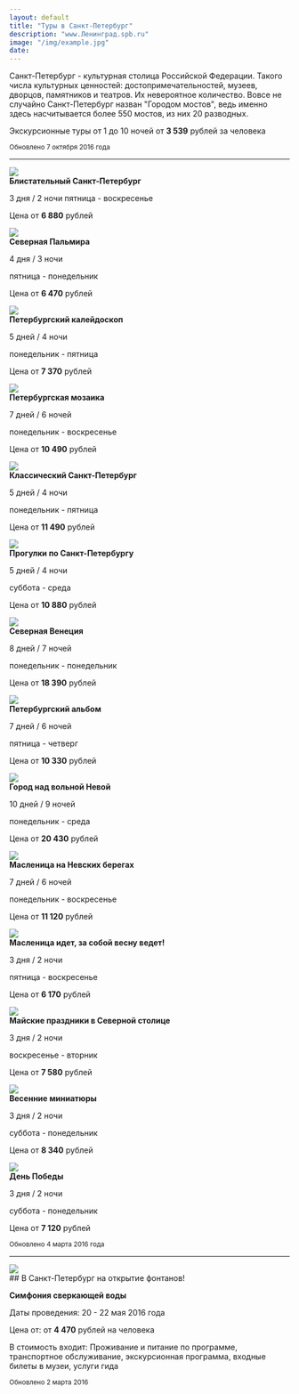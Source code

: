 ```yaml
---
layout: default
title: "Туры в Санкт-Петербург"
description: "www.Ленинград.spb.ru"
image: "/img/example.jpg"
date: 
---
```


Санкт-Петербург - культурная столица Российской Федерации. Такого числа культурных ценностей: достопримечательностей, музеев, дворцов, памятников и театров. Их невероятное количество. Вовсе не случайно Санкт-Петербург назван "Городом мостов", ведь именно здесь насчитывается более 550 мостов, из них 20 разводных. 

<!-- tui -->
Экскурсионные туры от 1 до 10 ночей от <b>3 539</b> рублей за человека

<small>Обновлено 7 октября 2016 года</small>
<hr>

<!-- tari -->
 <div class="s">
 <div class="l">
 <img src="/img/piter-excursion-01.jpg">
 </div>
 <div class="r">
<b>Блистательный Санкт-Петербург</b>

3 дня / 2 ночи 
пятница - воскресенье 

Цена от <b>6 880</b> рублей

 </div>
 </div>

 <div class="s">
 <div class="l">
 <img src="/img/piter-excursion-09.jpg">
 </div>
 <div class="r">
<b>Северная Пальмира</b>

4 дня / 3 ночи

пятница - понедельник

Цена от <b>6 470</b> рублей

 </div>
 </div>

 <div class="s">
 <div class="l">
 <img src="/img/piter-excursion-06.jpg">
 </div>
 <div class="r">
<b>Петербургский калейдоскоп</b>

5 дней / 4 ночи

понедельник - пятница

Цена от <b>7 370</b> рублей

 </div>
 </div>

 <div class="s">
 <div class="l">
 <img src="/img/piter-excursion-14.jpg">
 </div>
 <div class="r">
<b>Петербургская мозаика</b>

7 дней / 6 ночей

понедельник - воскресенье

Цена от <b>10 490</b> рублей

 </div>
 </div>

 <div class="s">
 <div class="l">
 <img src="/img/piter-excursion-07.jpg">
 </div>
 <div class="r">
<b>Классический Санкт-Петербург</b>

5 дней / 4 ночи

понедельник - пятница

Цена от <b>11 490</b> рублей

 </div>
 </div>

 <div class="s">
 <div class="l">
 <img src="/img/piter-excursion-13.jpg">
 </div>
 <div class="r">
<b>Прогулки по Санкт-Петербургу</b>

5 дней / 4 ночи

суббота - среда

Цена от <b>10 880</b> рублей

 </div>
 </div>

 <div class="s">
 <div class="l">
 <img src="/img/piter-excursion-08.jpg">
 </div>
 <div class="r">
<b>Северная Венеция</b>

8 дней / 7 ночей

понедельник - понедельник

Цена от <b>18 390</b> рублей

 </div>
 </div>

 <div class="s">
 <div class="l">
 <img src="/img/piter-excursion-04.jpg">
 </div>
 <div class="r">
<b>Петербургский альбом</b>

7 дней / 6 ночей

пятница - четверг

Цена от <b>10 330</b> рублей

 </div>
 </div>

 <div class="s">
 <div class="l">
 <img src="/img/piter-excursion-12.jpg">
 </div>
 <div class="r">
<b>Город над вольной Невой</b>

10 дней / 9 ночей

понедельник - среда

Цена от <b>20 430</b> рублей

 </div>
 </div>

 <div class="s">
 <div class="l">
 <img src="/img/piter-excursion-10.jpg">
 </div>
 <div class="r">
<b>Масленица на Невских берегах</b>

7 дней / 6 ночей

понедельник - воскресенье

Цена от <b>11 120</b> рублей

 </div>
 </div>

 <div class="s">
 <div class="l">
 <img src="/img/piter-excursion-02.jpg">
 </div>
 <div class="r">
<b>Масленица идет, за собой весну ведет!</b>

3 дня / 2 ночи

пятница - воскресенье

Цена от <b>6 170</b> рублей

 </div>
 </div>

 <div class="s">
 <div class="l">
 <img src="/img/piter-excursion-03.jpg">
 </div>
 <div class="r">
<b>Майские праздники в Северной столице</b>

3 дня / 2 ночи

воскресенье - вторник

Цена от <b>7 580</b> рублей

 </div>
 </div>

 <div class="s">
 <div class="l">
 <img src="/img/piter-excursion-11.jpg">
 </div>
 <div class="r">
<b>Весенние миниатюры</b>

3 дня / 2 ночи

суббота - понедельник

Цена от <b>8 340</b> рублей

 </div>
 </div>

 <div class="s">
 <div class="l">
 <img src="/img/piter-excursion-05.jpg">
 </div>
 <div class="r">
<b>День Победы</b>

3 дня / 2 ночи

суббота - понедельник

Цена от <b>7 120</b> рублей

 </div>
 </div>
<small>Обновлено 4 марта 2016 года</small>

<hr>

 <div class="s">
 <div class="l">
 <img src="/img/mini-saint-peterburg_1.jpg"></div><div class="r">
## В Санкт-Петербург на открытие фонтанов!

<b>Симфония сверкающей воды</b>

Даты проведения: 20 - 22 мая 2016 года

Цена от: от <b>4 470</b> рублей на человека

В стоимость входит: 
Проживание и питание по программе, транспортное обслуживание, 
экскурсионная программа, входные билеты в музеи, услуги гида

 </div>
 </div>

<small>Обновлено 2 марта 2016</small>
